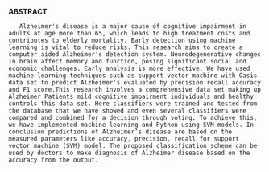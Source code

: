 **ABSTRACT**
       
       Alzheimer's disease is a major cause of cognitive impairment in adults at age more than 65, which leads to high treatment costs and contributes to elderly mortality. Early detection using machine learning is vital to reduce risks. This research aims to create a computer aided Alzheimer's detection system. Neurodegenerative changes in brain affect memory and function, posing significant social and economic challenges. Early analysis is more effective. We have used machine learning techniques such as support vector machine with Oasis data set to predict Alzheimer's evaluated by precision recall accuracy and F1 score.This research involves a comprehensive data set making up Alzheimer Patients mild cognitive impairment individuals and healthy controls this data set. Here classifiers were trained and tested from the database that we have showed and even several classifiers were compared and combined for a decision through voting. To achieve this, we have implemented machine learning and Python using SVM models. In conclusion predictions of Alzheimer’s disease are based on the measured parameters like accuracy, precision, recall for support vector machine (SVM) model. The proposed classification scheme can be used by doctors to make diagnosis of Alzheimer disease based on the accuracy from the output. 
